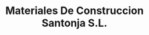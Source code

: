 ---
title: "Materiales De Construccion Santonja S.L."
url: /las-rozas-de-madrid/materiales-de-construccion-santonja-s-l/
shop: Baustoffe
---